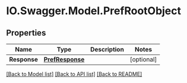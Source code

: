 # IO.Swagger.Model.PrefRootObject
## Properties

Name | Type | Description | Notes
------------ | ------------- | ------------- | -------------
**Response** | [**PrefResponse**](PrefResponse.md) |  | [optional] 

[[Back to Model list]](../README.md#documentation-for-models) [[Back to API list]](../README.md#documentation-for-api-endpoints) [[Back to README]](../README.md)

